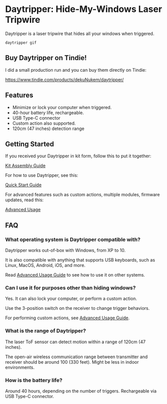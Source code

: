 # Daytripper: Hide-My-Windows Laser Tripwire

Daytripper is a laser tripwire that hides all your windows when triggered.

`daytripper gif`


## Buy Daytripper on Tindie!

I did a small production run and you can buy them directly on Tindie:

https://www.tindie.com/products/dekuNukem/daytripper/

## Features

* Minimize or lock your computer when triggered.
* 40-hour battery life, rechargeable.
* USB Type-C connector
* Custom action also supported. 
* 120cm (47 inches) detection range

## Getting Started

If you received your Daytripper in kit form, follow this to put it together:

[Kit Assembly Guide](/assembly_guide.md)

For how to use Daytripper, see this:

[Quick Start Guide](/quick_start_guide.md)

For advanced features such as custom actions, multiple modules, firmware updates, read this:

[Advanced Usage](/advanced_usage.md)

## FAQ

### What operating system is Daytripper compatible with?

Daytripper works out-of-box with Windows, from XP to 10.

It is also compatible with anything that supports USB keyboards, such as Linux, MacOS, Android, iOS, and more.

Read [Advanced Usage Guide](/advanced_usage.md) to see how to use it on other systems.

### Can I use it for purposes other than hiding windows?

Yes. It can also lock your computer, or perform a custom action.

Use the 3-position switch on the receiver to change trigger behaviors.

For performing custom actions, see [Advanced Usage Guide](/advanced_usage.md).

### What is the range of Daytripper?

The laser ToF sensor can detect motion within a range of 120cm (47 inches).

The open-air wireless communication range between transmitter and receiver should be around 100 (330 feet). Might be less in indoor environments. 

### How is the battery life?

Around 40 hours, depending on the number of triggers. Rechargeable via USB Type-C connector.
